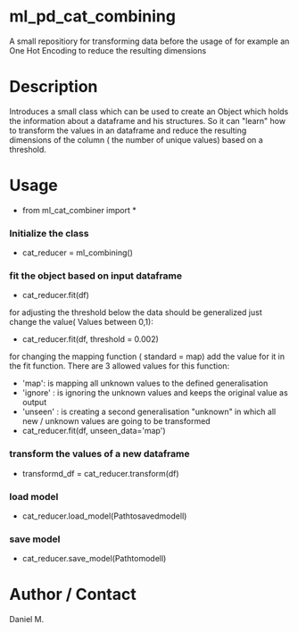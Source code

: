 # ml_pd_cat_combining
A small repositiory for transforming data before the usage of for example an One Hot Encoding to reduce the resulting dimensions

# Description

Introduces a small class which can be used to create an Object which holds the information about a dataframe and his structures. So it can "learn" how to transform the values in an dataframe and reduce the resulting dimensions of the column ( the number of unique values) based on a threshold.


# Usage
* from ml_cat_combiner import *

### Initialize the class
  * cat_reducer = ml_combining()

### fit the object based on input dataframe
  * cat_reducer.fit(df)

for adjusting the threshold below the data should be generalized just change the value( Values between 0,1):
  * cat_reducer.fit(df, threshold = 0.002)
  
 for changing the mapping function ( standard = map) add the value for it in the fit function. There are 3 allowed values for this function:
 * 'map': is mapping all unknown values to the defined generalisation
 * 'ignore' : is ignoring the unknown values and keeps the original value as output
 * 'unseen' : is creating a second generalisation "unknown" in which all new / unknown values are going to be transformed
  * cat_reducer.fit(df, unseen_data='map')
  
  

### transform the values of a new dataframe
  * transformd_df = cat_reducer.transform(df)

### load model
  * cat_reducer.load_model(Pathtosavedmodell)

### save model
  * cat_reducer.save_model(Pathtomodell)

# Author / Contact
Daniel M.
